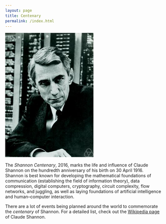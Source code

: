 ```yaml
---
layout: page
title: Centenary
permalink: /index.html
---
```


![Claude Shannon](assets/photo.jpg)

The *Shannon Centenary*, 2016, marks the life and influence of Claude Shannon on the hundredth anniversary of his birth on 30 April 1916.
Shannon is best known for developing the mathematical foundations of communication (establishing the field of information theory), data compression, digital computers, cryptography, circuit complexity, flow networks, and juggling, as well as laying foundations of artificial intelligence and human–computer interaction. 

There are a lot of events being planned around the world to commemorate the *centenary* of Shannon. For a detailed list, check out the [Wikipedia page](https://en.wikipedia.org/wiki/Claude_Shannon#Commemorations) of Claude Shannon.
